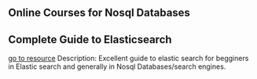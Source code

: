 ## Online Courses for Nosql Databases

## Complete Guide to Elasticsearch
[go to resource](https://www.udemy.com/course/elasticsearch-complete-guide/)
	Description: Excellent guide to elastic search for begginers in Elastic search and generally in Nosql Databases/search engines.
